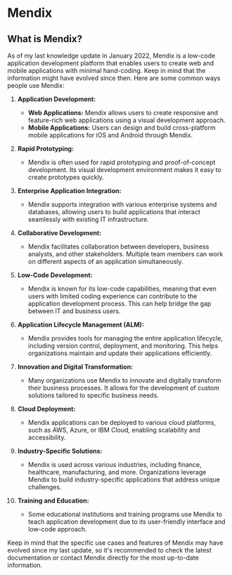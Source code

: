# Mendix

## What is Mendix?

As of my last knowledge update in January 2022, Mendix is a low-code application development platform that enables users to create web and mobile applications with minimal hand-coding. Keep in mind that the information might have evolved since then. Here are some common ways people use Mendix:

1. **Application Development:**
   - **Web Applications:** Mendix allows users to create responsive and feature-rich web applications using a visual development approach.
   - **Mobile Applications:** Users can design and build cross-platform mobile applications for iOS and Android through Mendix.

2. **Rapid Prototyping:**
   - Mendix is often used for rapid prototyping and proof-of-concept development. Its visual development environment makes it easy to create prototypes quickly.

3. **Enterprise Application Integration:**
   - Mendix supports integration with various enterprise systems and databases, allowing users to build applications that interact seamlessly with existing IT infrastructure.

4. **Collaborative Development:**
   - Mendix facilitates collaboration between developers, business analysts, and other stakeholders. Multiple team members can work on different aspects of an application simultaneously.

5. **Low-Code Development:**
   - Mendix is known for its low-code capabilities, meaning that even users with limited coding experience can contribute to the application development process. This can help bridge the gap between IT and business users.

6. **Application Lifecycle Management (ALM):**
   - Mendix provides tools for managing the entire application lifecycle, including version control, deployment, and monitoring. This helps organizations maintain and update their applications efficiently.

7. **Innovation and Digital Transformation:**
   - Many organizations use Mendix to innovate and digitally transform their business processes. It allows for the development of custom solutions tailored to specific business needs.

8. **Cloud Deployment:**
   - Mendix applications can be deployed to various cloud platforms, such as AWS, Azure, or IBM Cloud, enabling scalability and accessibility.

9. **Industry-Specific Solutions:**
   - Mendix is used across various industries, including finance, healthcare, manufacturing, and more. Organizations leverage Mendix to build industry-specific applications that address unique challenges.

10. **Training and Education:**
    - Some educational institutions and training programs use Mendix to teach application development due to its user-friendly interface and low-code approach.

Keep in mind that the specific use cases and features of Mendix may have evolved since my last update, so it's recommended to check the latest documentation or contact Mendix directly for the most up-to-date information.
